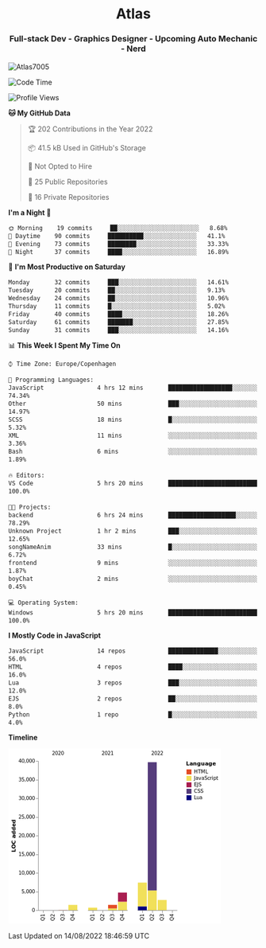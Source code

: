 <h1 align="center">Atlas</h1>
<h3 align="center">Full-stack Dev - Graphics Designer - Upcoming Auto Mechanic - Nerd</h3>

<p><img align="center" src="https://github-readme-stats.vercel.app/api/top-langs?username=Atlas7005&show_icons=true&locale=en&layout=compact" alt="Atlas7005" /></p>

<!--START_SECTION:waka-->
![Code Time](http://img.shields.io/badge/Code%20Time-644%20hrs%2053%20mins-blue)

![Profile Views](http://img.shields.io/badge/Profile%20Views-0-blue)

**🐱 My GitHub Data** 

> 🏆 202 Contributions in the Year 2022
 > 
> 📦 41.5 kB Used in GitHub's Storage 
 > 
> 🚫 Not Opted to Hire
 > 
> 📜 25 Public Repositories 
 > 
> 🔑 16 Private Repositories  
 > 
**I'm a Night 🦉** 

```text
🌞 Morning    19 commits     ██░░░░░░░░░░░░░░░░░░░░░░░   8.68% 
🌆 Daytime    90 commits     ██████████░░░░░░░░░░░░░░░   41.1% 
🌃 Evening    73 commits     ████████░░░░░░░░░░░░░░░░░   33.33% 
🌙 Night      37 commits     ████░░░░░░░░░░░░░░░░░░░░░   16.89%

```
📅 **I'm Most Productive on Saturday** 

```text
Monday       32 commits     ███░░░░░░░░░░░░░░░░░░░░░░   14.61% 
Tuesday      20 commits     ██░░░░░░░░░░░░░░░░░░░░░░░   9.13% 
Wednesday    24 commits     ██░░░░░░░░░░░░░░░░░░░░░░░   10.96% 
Thursday     11 commits     █░░░░░░░░░░░░░░░░░░░░░░░░   5.02% 
Friday       40 commits     ████░░░░░░░░░░░░░░░░░░░░░   18.26% 
Saturday     61 commits     ███████░░░░░░░░░░░░░░░░░░   27.85% 
Sunday       31 commits     ███░░░░░░░░░░░░░░░░░░░░░░   14.16%

```


📊 **This Week I Spent My Time On** 

```text
⌚︎ Time Zone: Europe/Copenhagen

💬 Programming Languages: 
JavaScript               4 hrs 12 mins       ██████████████████░░░░░░░   74.34% 
Other                    50 mins             ███░░░░░░░░░░░░░░░░░░░░░░   14.97% 
SCSS                     18 mins             █░░░░░░░░░░░░░░░░░░░░░░░░   5.32% 
XML                      11 mins             ░░░░░░░░░░░░░░░░░░░░░░░░░   3.36% 
Bash                     6 mins              ░░░░░░░░░░░░░░░░░░░░░░░░░   1.89%

🔥 Editors: 
VS Code                  5 hrs 20 mins       █████████████████████████   100.0%

🐱‍💻 Projects: 
backend                  6 hrs 24 mins       ███████████████████░░░░░░   78.29% 
Unknown Project          1 hr 2 mins         ███░░░░░░░░░░░░░░░░░░░░░░   12.65% 
songNameAnim             33 mins             █░░░░░░░░░░░░░░░░░░░░░░░░   6.72% 
frontend                 9 mins              ░░░░░░░░░░░░░░░░░░░░░░░░░   1.87% 
boyChat                  2 mins              ░░░░░░░░░░░░░░░░░░░░░░░░░   0.45%

💻 Operating System: 
Windows                  5 hrs 20 mins       █████████████████████████   100.0%

```

**I Mostly Code in JavaScript** 

```text
JavaScript               14 repos            ██████████████░░░░░░░░░░░   56.0% 
HTML                     4 repos             ████░░░░░░░░░░░░░░░░░░░░░   16.0% 
Lua                      3 repos             ███░░░░░░░░░░░░░░░░░░░░░░   12.0% 
EJS                      2 repos             ██░░░░░░░░░░░░░░░░░░░░░░░   8.0% 
Python                   1 repo              █░░░░░░░░░░░░░░░░░░░░░░░░   4.0%

```


**Timeline**

![Chart not found](https://raw.githubusercontent.com/Atlas7005/Atlas7005/master/charts/bar_graph.png) 


 Last Updated on 14/08/2022 18:46:59 UTC
<!--END_SECTION:waka-->
